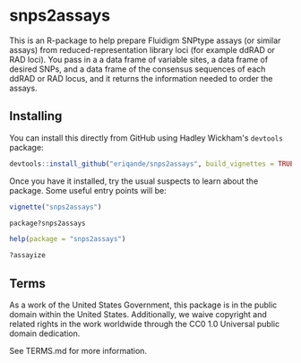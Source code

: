 # snps2assays

This is an R-package to help prepare Fluidigm SNPtype assays (or similar assays) from 
reduced-representation library loci (for example ddRAD or RAD loci).  You pass in a
a data frame of variable sites, a data frame of desired SNPs, and a data frame of the 
consensus sequences of each ddRAD or RAD locus, and it returns the information needed
to order the assays.

## Installing

You can install this directly from GitHub using Hadley Wickham's `devtools` package:
```r
devtools::install_github("eriqande/snps2assays", build_vignettes = TRUE)
```

Once you have it installed, try the usual suspects to learn about the package.  Some useful
entry points will be:
```r
vignette("snps2assays")

package?snps2assays

help(package = "snps2assays")

?assayize
```

## Terms 

As a work of the United States Government, this package is in the
public domain within the United States. Additionally, we waive
copyright and related rights in the work worldwide through the CC0 1.0
Universal public domain dedication.

See TERMS.md for more information.

